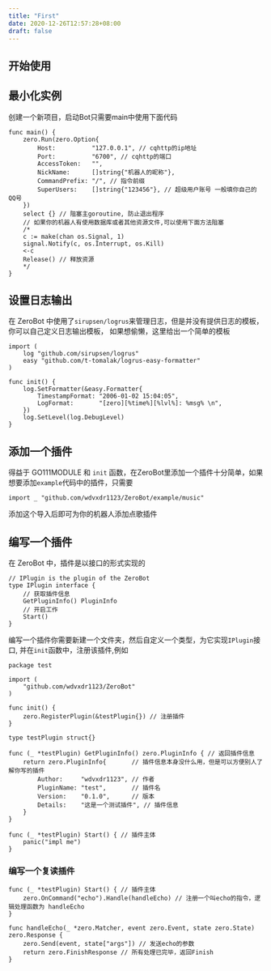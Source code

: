```yaml
---
title: "First"
date: 2020-12-26T12:57:28+08:00
draft: false
---
```


## 开始使用

## 最小化实例

创建一个新项目，启动Bot只需要main中使用下面代码

```golang
func main() {
    zero.Run(zero.Option{
        Host:          "127.0.0.1", // cqhttp的ip地址
        Port:          "6700", // cqhttp的端口
        AccessToken:   "",
        NickName:      []string{"机器人的昵称"},
        CommandPrefix: "/", // 指令前缀
        SuperUsers:    []string{"123456"}, // 超级用户账号 一般填你自己的QQ号
    })
    select {} // 阻塞主goroutine, 防止退出程序
    // 如果你的机器人有使用数据库或者其他资源文件,可以使用下面方法阻塞
    /*
    c := make(chan os.Signal, 1)
    signal.Notify(c, os.Interrupt, os.Kill)
    <-c
    Release() // 释放资源
    */
}
```

## 设置日志输出

在 ZeroBot 中使用了`sirupsen/logrus`来管理日志，但是并没有提供日志的模板，你可以自己定义日志输出模板，
如果想偷懒，这里给出一个简单的模板

```golang
import (
    log "github.com/sirupsen/logrus"
    easy "github.com/t-tomalak/logrus-easy-formatter"
)

func init() {
    log.SetFormatter(&easy.Formatter{
        TimestampFormat: "2006-01-02 15:04:05",
        LogFormat:       "[zero][%time%][%lvl%]: %msg% \n",
    })
    log.SetLevel(log.DebugLevel)
}
```

## 添加一个插件

得益于 GO111MODULE 和 `init` 函数，在ZeroBot里添加一个插件十分简单，如果想要添加`example`代码中的插件，只需要

```golang
import _ "github.com/wdvxdr1123/ZeroBot/example/music"
```

添加这个导入后即可为你的机器人添加点歌插件

## 编写一个插件

在 ZeroBot 中，插件是以接口的形式实现的

```golang
// IPlugin is the plugin of the ZeroBot
type IPlugin interface {
    // 获取插件信息
    GetPluginInfo() PluginInfo
    // 开启工作
    Start()
}
```

编写一个插件你需要新建一个文件夹，然后自定义一个类型，为它实现`IPlugin`接口,
并在`init`函数中，注册该插件,例如

```golang
package test

import (
    "github.com/wdvxdr1123/ZeroBot"
)

func init() {
    zero.RegisterPlugin(&testPlugin{}) // 注册插件
}

type testPlugin struct{}

func (_ *testPlugin) GetPluginInfo() zero.PluginInfo { // 返回插件信息
    return zero.PluginInfo{       // 插件信息本身没什么用，但是可以方便别人了解你写的插件
        Author:     "wdvxdr1123", // 作者
        PluginName: "test",       // 插件名 
        Version:    "0.1.0",      // 版本
        Details:    "这是一个测试插件", // 插件信息
    }
}

func (_ *testPlugin) Start() { // 插件主体
    panic("impl me")
}
```

### 编写一个复读插件

```golang
func (_ *testPlugin) Start() { // 插件主体
    zero.OnCommand("echo").Handle(handleEcho) // 注册一个叫echo的指令，逻辑处理函数为 handleEcho
}

func handleEcho(_ *zero.Matcher, event zero.Event, state zero.State) zero.Response {
    zero.Send(event, state["args"]) // 发送echo的参数
    return zero.FinishResponse // 所有处理已完毕，返回Finish
}
```
